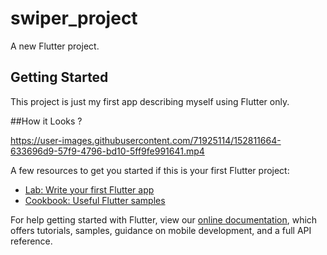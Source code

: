 # swiper_project

A new Flutter project.

## Getting Started

This project is just my first app describing myself using Flutter only.

##How it Looks ?




https://user-images.githubusercontent.com/71925114/152811664-633696d9-57f9-4796-bd10-5ff9fe991641.mp4



A few resources to get you started if this is your first Flutter project:

- [Lab: Write your first Flutter app](https://flutter.dev/docs/get-started/codelab)
- [Cookbook: Useful Flutter samples](https://flutter.dev/docs/cookbook)

For help getting started with Flutter, view our
[online documentation](https://flutter.dev/docs), which offers tutorials,
samples, guidance on mobile development, and a full API reference.
